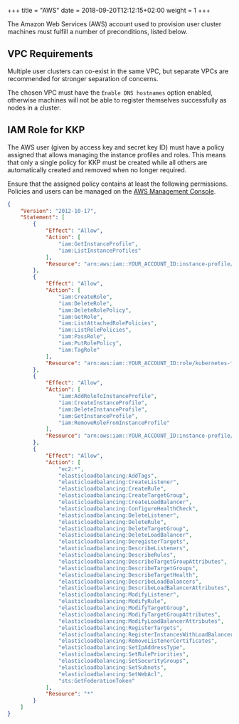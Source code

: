 +++
title = "AWS"
date = 2018-09-20T12:12:15+02:00
weight = 1
+++

The Amazon Web Services (AWS) account used to provision user cluster machines must fulfill a number of preconditions, listed below.

## VPC Requirements

Multiple user clusters can co-exist in the same VPC, but separate VPCs are recommended for stronger separation of concerns.

The chosen VPC must have the `Enable DNS hostnames` option enabled, otherwise machines will not be able to register themselves successfully as nodes in a cluster.

## IAM Role for KKP

The AWS user (given by access key and secret key ID) must have a policy assigned that allows managing the instance profiles and roles. This means that only a single policy for KKP must be created while all others are automatically created and removed when no longer required.

Ensure that the assigned policy contains at least the following permissions. Policies and users can be managed on the [AWS Management Console](https://eu-central-1.console.aws.amazon.com/iamv2/home?region=eu-central-1#/policies).

```json
{
    "Version": "2012-10-17",
    "Statement": [
        {
            "Effect": "Allow",
            "Action": [
                "iam:GetInstanceProfile",
                "iam:ListInstanceProfiles"
            ],
            "Resource": "arn:aws:iam::YOUR_ACCOUNT_ID:instance-profile/*"
        },
        {
            "Effect": "Allow",
            "Action": [
                "iam:CreateRole",
                "iam:DeleteRole",
                "iam:DeleteRolePolicy",
                "iam:GetRole",
                "iam:ListAttachedRolePolicies",
                "iam:ListRolePolicies",
                "iam:PassRole",
                "iam:PutRolePolicy",
                "iam:TagRole"
            ],
            "Resource": "arn:aws:iam::YOUR_ACCOUNT_ID:role/kubernetes-*"
        },
        {
            "Effect": "Allow",
            "Action": [
                "iam:AddRoleToInstanceProfile",
                "iam:CreateInstanceProfile",
                "iam:DeleteInstanceProfile",
                "iam:GetInstanceProfile",
                "iam:RemoveRoleFromInstanceProfile"
            ],
            "Resource": "arn:aws:iam::YOUR_ACCOUNT_ID:instance-profile/kubernetes-*"
        },
        {
            "Effect": "Allow",
            "Action": [
                "ec2:*",
                "elasticloadbalancing:AddTags",
                "elasticloadbalancing:CreateListener",
                "elasticloadbalancing:CreateRule",
                "elasticloadbalancing:CreateTargetGroup",
                "elasticloadbalancing:CreateLoadBalancer",
                "elasticloadbalancing:ConfigureHealthCheck",
                "elasticloadbalancing:DeleteListener",
                "elasticloadbalancing:DeleteRule",
                "elasticloadbalancing:DeleteTargetGroup",
                "elasticloadbalancing:DeleteLoadBalancer",
                "elasticloadbalancing:DeregisterTargets",
                "elasticloadbalancing:DescribeListeners",
                "elasticloadbalancing:DescribeRules",
                "elasticloadbalancing:DescribeTargetGroupAttributes",
                "elasticloadbalancing:DescribeTargetGroups",
                "elasticloadbalancing:DescribeTargetHealth",
                "elasticloadbalancing:DescribeLoadBalancers",
                "elasticloadbalancing:DescribeLoadBalancerAttributes",
                "elasticloadbalancing:ModifyListener",
                "elasticloadbalancing:ModifyRule",
                "elasticloadbalancing:ModifyTargetGroup",
                "elasticloadbalancing:ModifyTargetGroupAttributes",
                "elasticloadbalancing:ModifyLoadBalancerAttributes",
                "elasticloadbalancing:RegisterTargets",
                "elasticloadbalancing:RegisterInstancesWithLoadBalancer",
                "elasticloadbalancing:RemoveListenerCertificates",
                "elasticloadbalancing:SetIpAddressType",
                "elasticloadbalancing:SetRulePriorities",
                "elasticloadbalancing:SetSecurityGroups",
                "elasticloadbalancing:SetSubnets",
                "elasticloadbalancing:SetWebAcl",
                "sts:GetFederationToken"
            ],
            "Resource": "*"
        }
    ]
}
```
